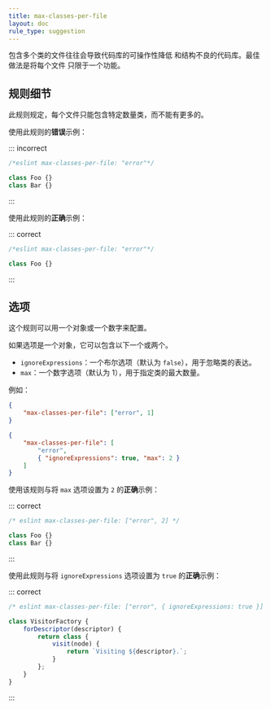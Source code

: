 ```yaml
---
title: max-classes-per-file
layout: doc
rule_type: suggestion
---
```


包含多个类的文件往往会导致代码库的可操作性降低 和结构不良的代码库。最佳做法是将每个文件 只限于一个功能。

## 规则细节

此规则规定，每个文件只能包含特定数量类，而不能有更多的。

使用此规则的**错误**示例：

::: incorrect

```js
/*eslint max-classes-per-file: "error"*/

class Foo {}
class Bar {}
```

:::

使用此规则的**正确**示例：

::: correct

```js
/*eslint max-classes-per-file: "error"*/

class Foo {}
```

:::

## 选项

这个规则可以用一个对象或一个数字来配置。

如果选项是一个对象，它可以包含以下一个或两个。

* `ignoreExpressions`：一个布尔选项（默认为 `false`），用于忽略类的表达。
* `max`：一个数字选项（默认为 1），用于指定类的最大数量。

例如：

```json
{
    "max-classes-per-file": ["error", 1]
}
```

```json
{
    "max-classes-per-file": [
        "error",
        { "ignoreExpressions": true, "max": 2 }
    ]
}
```

使用该规则与将 `max` 选项设置为 `2` 的**正确**示例：

::: correct

```js
/* eslint max-classes-per-file: ["error", 2] */

class Foo {}
class Bar {}
```

:::

使用此规则与将 `ignoreExpressions` 选项设置为 `true` 的**正确**示例：

::: correct

```js
/* eslint max-classes-per-file: ["error", { ignoreExpressions: true }] */

class VisitorFactory {
    forDescriptor(descriptor) {
        return class {
            visit(node) {
                return `Visiting ${descriptor}.`;
            }
        };
    }
}
```

:::
